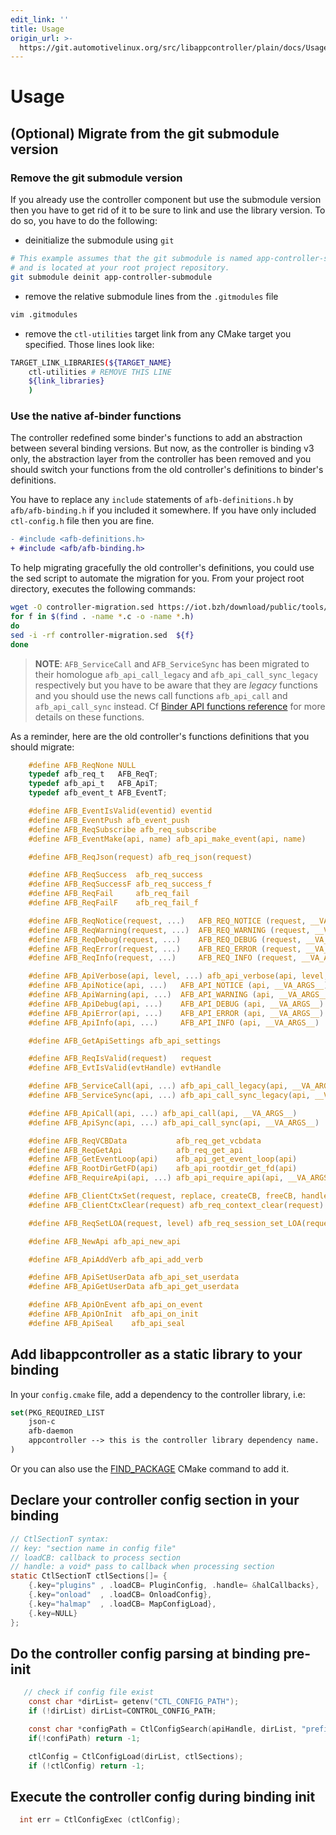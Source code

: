 ```yaml
---
edit_link: ''
title: Usage
origin_url: >-
  https://git.automotivelinux.org/src/libappcontroller/plain/docs/Usage.md?h=guppy
---
```


<!-- WARNING: This file is generated by fetch_docs.js using /home/boron/Documents/AGL/docs-webtemplate/site/_data/tocs/devguides/guppy/libappcontroller-guides-devguides-book.yml -->

# Usage

## (Optional) Migrate from the git submodule version

### Remove the git submodule version

If you already use the controller component but use the submodule version then
you have to get rid of it to be sure to link and use the library version. To do
so, you have to do the following:

* deinitialize the submodule using `git`

```bash
# This example assumes that the git submodule is named app-controller-submodule
# and is located at your root project repository.
git submodule deinit app-controller-submodule
```

* remove the relative submodule lines from the `.gitmodules` file

```bash
vim .gitmodules
```

* remove the `ctl-utilities` target link from any CMake target you specified.
 Those lines look like:

```bash
TARGET_LINK_LIBRARIES(${TARGET_NAME}
    ctl-utilities # REMOVE THIS LINE
    ${link_libraries}
    )
```

### Use the native af-binder functions

The controller redefined some binder's functions to add an abstraction between
several binding versions. But now, as the controller is binding v3 only, the
abstraction layer from the controller has been removed and you should switch
your functions from the old controller's definitions to binder's definitions.

You have to replace any `include` statements of `afb-definitions.h` by
`afb/afb-binding.h` if you included it somewhere. If you have only included
`ctl-config.h` file then you are fine.

```diff
- #include <afb-definitions.h>
+ #include <afb/afb-binding.h>
```

To help migrating gracefully the old controller's definitions, you could use the
sed script to automate the migration for you. From your project root directory,
executes the following commands:

```bash
wget -O controller-migration.sed https://iot.bzh/download/public/tools/controller-migration.sed
for f in $(find . -name *.c -o -name *.h)
do
sed -i -rf controller-migration.sed  ${f}
done
```

> **NOTE**: `AFB_ServiceCall` and `AFB_ServiceSync` has been migrated to their
> homologue `afb_api_call_legacy` and `afb_api_call_sync_legacy` respectively
> but you have to be aware that they are *legacy* functions and you should use
> the news call functions `afb_api_call` and `afb_api_call_sync` instead.
> Cf [Binder API functions reference](../../../apis_services/reference/af-binder/reference-v3/func-api.html#calls-and-job-functions)
> for more details on these functions.

As a reminder, here are the old controller's functions definitions that you
should migrate:

```c
    #define AFB_ReqNone NULL
    typedef afb_req_t   AFB_ReqT;
    typedef afb_api_t   AFB_ApiT;
    typedef afb_event_t AFB_EventT;

    #define AFB_EventIsValid(eventid) eventid
    #define AFB_EventPush afb_event_push
    #define AFB_ReqSubscribe afb_req_subscribe
    #define AFB_EventMake(api, name) afb_api_make_event(api, name)

    #define AFB_ReqJson(request) afb_req_json(request)

    #define AFB_ReqSuccess  afb_req_success
    #define AFB_ReqSuccessF afb_req_success_f
    #define AFB_ReqFail     afb_req_fail
    #define AFB_ReqFailF    afb_req_fail_f

    #define AFB_ReqNotice(request, ...)   AFB_REQ_NOTICE (request, __VA_ARGS__)
    #define AFB_ReqWarning(request, ...)  AFB_REQ_WARNING (request, __VA_ARGS__)
    #define AFB_ReqDebug(request, ...)    AFB_REQ_DEBUG (request, __VA_ARGS__)
    #define AFB_ReqError(request, ...)    AFB_REQ_ERROR (request, __VA_ARGS__)
    #define AFB_ReqInfo(request, ...)     AFB_REQ_INFO (request, __VA_ARGS__)

    #define AFB_ApiVerbose(api, level, ...) afb_api_verbose(api, level, __VA_ARGS__)
    #define AFB_ApiNotice(api, ...)   AFB_API_NOTICE (api, __VA_ARGS__)
    #define AFB_ApiWarning(api, ...)  AFB_API_WARNING (api, __VA_ARGS__)
    #define AFB_ApiDebug(api, ...)    AFB_API_DEBUG (api, __VA_ARGS__)
    #define AFB_ApiError(api, ...)    AFB_API_ERROR (api, __VA_ARGS__)
    #define AFB_ApiInfo(api, ...)     AFB_API_INFO (api, __VA_ARGS__)

    #define AFB_GetApiSettings afb_api_settings

    #define AFB_ReqIsValid(request)   request
    #define AFB_EvtIsValid(evtHandle) evtHandle

    #define AFB_ServiceCall(api, ...) afb_api_call_legacy(api, __VA_ARGS__)
    #define AFB_ServiceSync(api, ...) afb_api_call_sync_legacy(api, __VA_ARGS__)

    #define AFB_ApiCall(api, ...) afb_api_call(api, __VA_ARGS__)
    #define AFB_ApiSync(api, ...) afb_api_call_sync(api, __VA_ARGS__)

    #define AFB_ReqVCBData           afb_req_get_vcbdata
    #define AFB_ReqGetApi            afb_req_get_api
    #define AFB_GetEventLoop(api)    afb_api_get_event_loop(api)
    #define AFB_RootDirGetFD(api)    afb_api_rootdir_get_fd(api)
    #define AFB_RequireApi(api, ...) afb_api_require_api(api, __VA_ARGS__)

    #define AFB_ClientCtxSet(request, replace, createCB, freeCB, handle) afb_req_context(request, replace, createCB, freeCB, handle)
    #define AFB_ClientCtxClear(request) afb_req_context_clear(request)

    #define AFB_ReqSetLOA(request, level) afb_req_session_set_LOA(request, level)

    #define AFB_NewApi afb_api_new_api

    #define AFB_ApiAddVerb afb_api_add_verb

    #define AFB_ApiSetUserData afb_api_set_userdata
    #define AFB_ApiGetUserData afb_api_get_userdata

    #define AFB_ApiOnEvent afb_api_on_event
    #define AFB_ApiOnInit  afb_api_on_init
    #define AFB_ApiSeal    afb_api_seal
```

## Add libappcontroller as a static library to your binding

In your `config.cmake` file, add a dependency to the controller library, i.e:

```cmake
set(PKG_REQUIRED_LIST
	json-c
	afb-daemon
	appcontroller --> this is the controller library dependency name.
)
```

Or you can also use the [FIND_PACKAGE](https://cmake.org/cmake/help/v3.6/command/find_package.html?highlight=find_package)
CMake command to add it.

## Declare your controller config section in your binding

```C
// CtlSectionT syntax:
// key: "section name in config file"
// loadCB: callback to process section
// handle: a void* pass to callback when processing section
static CtlSectionT ctlSections[]= {
    {.key="plugins" , .loadCB= PluginConfig, .handle= &halCallbacks},
    {.key="onload"  , .loadCB= OnloadConfig},
    {.key="halmap"  , .loadCB= MapConfigLoad},
    {.key=NULL}
};

```

## Do the controller config parsing at binding pre-init

```C
   // check if config file exist
    const char *dirList= getenv("CTL_CONFIG_PATH");
    if (!dirList) dirList=CONTROL_CONFIG_PATH;

    const char *configPath = CtlConfigSearch(apiHandle, dirList, "prefix");
    if(!confiPath) return -1;

    ctlConfig = CtlConfigLoad(dirList, ctlSections);
    if (!ctlConfig) return -1;
```

## Execute the controller config during binding init

```C
  int err = CtlConfigExec (ctlConfig);
```
